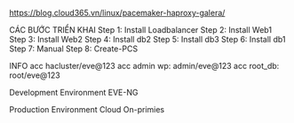 https://blog.cloud365.vn/linux/pacemaker-haproxy-galera/

CÁC BƯỚC TRIỂN KHAI
Step 1: Install Loadbalancer
Step 2: Install Web1
Step 3: Install Web2
Step 4: Install db2
Step 5: Install db3
Step 6: Install db1
Step 7: Manual
Step 8: Create-PCS

INFO
acc hacluster/eve@123
acc admin wp: admin/eve@123
acc root_db: root/eve@123

Development Environment
  EVE-NG

Production Environment
Cloud
On-primies


